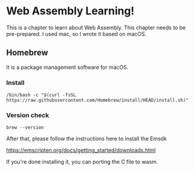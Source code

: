 # Web Assembly Learning!
This is a chapter to learn about Web Assembly.
This chapter needs to be pre-prepared.
I used mac, so I wrote it based on macOS.



## Homebrew
It is a package management software for macOS.

### Install
```
/bin/bash -c "$(curl -fsSL https://raw.githubusercontent.com/Homebrew/install/HEAD/install.sh)"
```

### Version check
```
brew --version
```

After that, please follow the instructions here to install the Emsdk

https://emscripten.org/docs/getting_started/downloads.html  

If you're done installing it, you can porting the C file to wasm.


